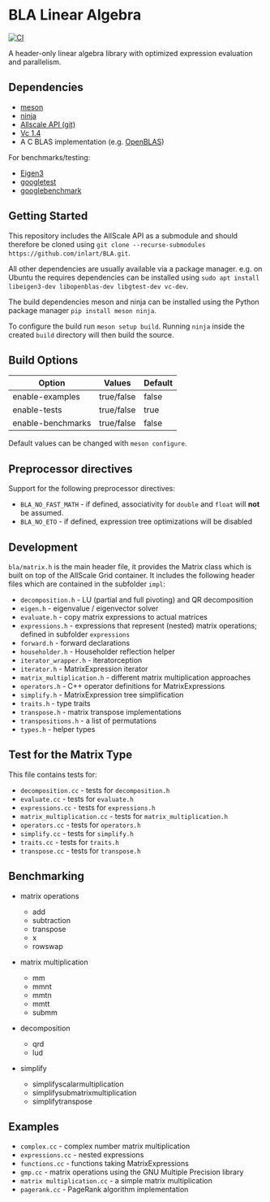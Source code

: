 # BLA Linear Algebra

[![CI](https://github.com/inlart/BLA/workflows/CI/badge.svg)](https://github.com/inlart/BLA/actions?query=workflow%3ACI)

A header-only linear algebra library with optimized expression evaluation and parallelism.

## Dependencies

* [meson](https://mesonbuild.com)
* [ninja](https://ninja-build.org)
* [Allscale API (git)](https://github.com/allscale/allscale_api)
* [Vc 1.4](https://github.com/VcDevel/Vc)
* A C BLAS implementation (e.g. [OpenBLAS](https://github.com/xianyi/OpenBLAS/wiki/Installation-Guide))

For benchmarks/testing:

* [Eigen3](http://eigen.tuxfamily.org/index.php?title=Main_Page)
* [googletest](https://github.com/google/googletest)
* [googlebenchmark](https://github.com/google/benchmark)

## Getting Started

This repository includes the AllScale API as a submodule and should therefore be cloned using
`git clone --recurse-submodules https://github.com/inlart/BLA.git`.

All other dependencies are usually available via a package manager.
e.g. on Ubuntu the requires dependencies can be installed using
`sudo apt install libeigen3-dev libopenblas-dev libgtest-dev vc-dev`.

The build dependencies meson and ninja can be installed using the Python package manager `pip install meson ninja`.

To configure the build run `meson setup build`. Running `ninja` inside the created `build` directory will then build the source.

## Build Options

| Option                  | Values          | Default          |
| ----------------------- | --------------- |------------------|
| enable-examples         | true/false      | false            |
| enable-tests            | true/false      | true             |
| enable-benchmarks       | true/false      | false            |

Default values can be changed with `meson configure`.

## Preprocessor directives

Support for the following preprocessor directives:

* `BLA_NO_FAST_MATH` - if defined, associativity for `double` and `float` will **not** be assumed.
* `BLA_NO_ETO` - if defined, expression tree optimizations will be disabled

## Development

`bla/matrix.h` is the main header file, it provides the Matrix class which is built on top of the AllScale Grid container.
It includes the following header files which are contained in the subfolder `impl`:

* `decomposition.h` - LU (partial and full pivoting) and QR decomposition
* `eigen.h` - eigenvalue / eigenvector solver
* `evaluate.h` - copy matrix expressions to actual matrices
* `expressions.h` - expressions that represent (nested) matrix operations; defined in subfolder `expressions`
* `forward.h` - forward declarations
* `householder.h` - Householder reflection helper
* `iterator_wrapper.h` - iteratorception
* `iterator.h` - MatrixExpression iterator
* `matrix_multiplication.h` - different matrix multiplication approaches
* `operators.h` - C++ operator definitions for MatrixExpressions
* `simplify.h` - MatrixExpression tree simplification
* `traits.h` - type traits
* `transpose.h` - matrix transpose implementations
* `transpositions.h` - a list of permutations
* `types.h` - helper types

## Test for the Matrix Type

This file contains tests for:

* `decomposition.cc` - tests for `decomposition.h`
* `evaluate.cc` - tests for `evaluate.h`
* `expressions.cc` - tests for `expressions.h`
* `matrix_multiplication.cc` - tests for `matrix_multiplication.h`
* `operators.cc` - tests for `operators.h`
* `simplify.cc` - tests for `simplify.h`
* `traits.cc` - tests for `traits.h`
* `transpose.cc` - tests for `transpose.h`

## Benchmarking

* matrix operations
  * add
  * subtraction
  * transpose
  * x
  * rowswap

* matrix multiplication
  * mm
  * mmnt
  * mmtn
  * mmtt
  * submm

* decomposition
  * qrd
  * lud

* simplify
  * simplifyscalarmultiplication
  * simplifysubmatrixmultiplication
  * simplifytranspose

## Examples

* `complex.cc` - complex number matrix multiplication
* `expressions.cc` - nested expressions
* `functions.cc` - functions taking MatrixExpressions
* `gmp.cc` - matrix operations using the GNU Multiple Precision library
* `matrix multiplication.cc` - a simple matrix multiplication
* `pagerank.cc` -  PageRank algorithm implementation
